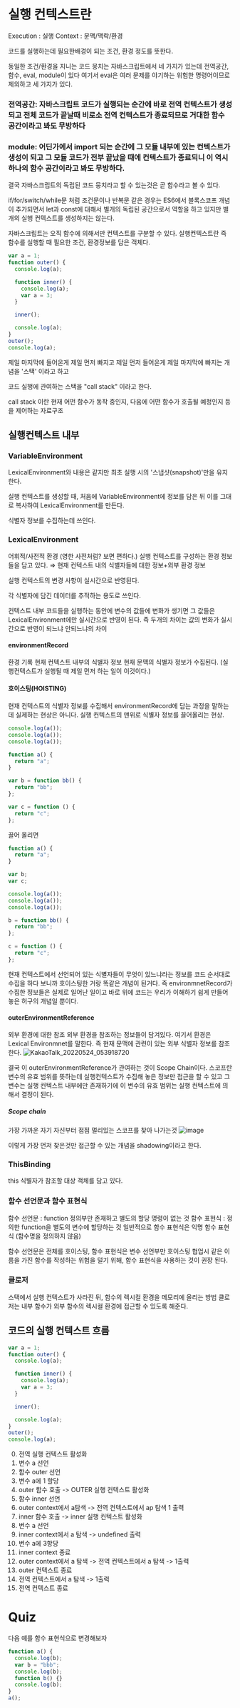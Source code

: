 # 실행 컨텍스트란

Execution : 실행
Context : 문맥/맥락/환경

코드를 실행하는데 필요한배경이 되는 조건, 환경 정도를 뜻한다.

동일한 조건/환경을 지니는 코드 뭉치는 자바스크립트에서 네 가지가 있는데 전역공간, 함수, eval, module이 있다
여기서 eval은 여러 문제를 야기하는 위험한 명령어이므로 제외하고 세 가지가 있다.

### 전역공간: 자바스크립트 코드가 실행되는 순간에 바로 전역 컨텍스트가 생성되고 전체 코드가 끝날때 비로소 전역 컨텍스트가 종료되므로 거대한 함수 공간이라고 봐도 무방하다

### module: 어딘가에서 import 되는 순간에 그 모듈 내부에 있는 컨텍스트가 생성이 되고 그 모듈 코드가 전부 끝났을 때에 컨텍스트가 종료되니 이 역시 하나의 함수 공간이라고 봐도 무방하다.

결국 자바스크립트의 독립된 코드 뭉치라고 할 수 있는것은 곧 함수라고 볼 수 있다.

if/for/switch/while문 처럼 조건문이나 반복문 같은 경우는 ES6에서 블록스코프 개념이 추가되면서 let과 const에 대해서 별개의 독립된 공간으로서 역할을 하고 있지만
별개의 실행 컨텍스트를 생성하지는 않는다.

자바스크립트는 오직 함수에 의해서만 컨텍스트를 구분할 수 있다.
실행컨텍스트란 즉 함수를 실행할 때 필요한 조건, 환경정보를 담은 객체다.

```javascript
var a = 1;
function outer() {
  console.log(a);

  function inner() {
    console.log(a);
    var a = 3;
  }

  inner();

  console.log(a);
}
outer();
console.log(a);
```

제일 마지막에 들어온게 제일 먼저 빠지고 제일 먼저 들어온게 제일 마지막에 빠지는 개념을 '스택' 이라고 하고

코드 실행에 관여하는 스택을 "call stack" 이라고 한다.

call stack 이란
현재 어떤 함수가 동작 중인지, 다음에 어떤 함수가 호출될 예정인지 등을 제어하는 자료구조

## 실행컨텍스트 내부

### VariableEnvironment

LexicalEnvironment와 내용은 같지만 최초 실행 시의 '스냅샷(snapshot)'만을 유지한다.

실행 컨텍스트를 생성할 때, 처음에 VariableEnvironment에 정보를 담은 뒤 이를 그대로 복사하여 LexicalEnvironment를 만든다.

식별자 정보를 수집하는데 쓰인다.

### LexicalEnvironment

어휘적/사전적 환경 (영한 사전처럼? 보면 편하다.)
실행 컨텍스트를 구성하는 환경 정보들을 담고 있다. ⇒ 현재 컨텍스트 내의 식별자들에 대한 정보+외부 환경 정보

실행 컨텍스트의 변경 사항이 실시간으로 반영된다.

각 식별자에 담긴 데이터를 추적하는 용도로 쓰인다.

컨텍스트 내부 코드들을 실행하는 동안에 변수의 값들에 변화가 생기면 그 값들은 LexicalEnvironment에만 실시간으로 반영이 된다.
즉 두개의 차이는 값의 변화가 실시간으로 반영이 되느냐 안되느냐의 차이

#### environmentRecord

환경 기록
현재 컨텍스트 내부의 식별자 정보
현재 문맥의 식별자 정보가 수집된다. (실행컨텍스트가 실행될 때 제일 먼저 하는 일이 이것이다.)

#### 호이스팅(HOISTING)

현재 컨텍스트의 식별자 정보를 수집해서 environmentRecord에 담는 과정을 말하는데 실제하는 현상은 아니다.
실행 컨텍스트의 맨위로 식별자 정보를 끌어올리는 현상.

```javascript
console.log(a());
console.log(a());
console.log(a());

function a() {
  return "a";
}

var b = function bb() {
  return "bb";
};

var c = function () {
  return "c";
};
```

끌어 올리면

```javascript
function a() {
  return "a";
}

var b;
var c;

console.log(a());
console.log(a());
console.log(a());

b = function bb() {
  return "bb";
};

c = function () {
  return "c";
};
```

현재 컨텍스트에서 선언되어 있는 식별자들이 무엇이 있느냐라는 정보를 코드 순서대로 수집을 하다 보니까
호이스팅한 거랑 똑같은 개념이 된거다.
즉 environmnetRecord가 수집한 정보들은 실제로 일어난 일이고 바로 위에 코드는 우리가 이해하기 쉽게 만들어 놓은 허구의 개념일 뿐이다.

#### outerEnvironmentReference

외부 환경에 대한 참조
외부 환경을 참조하는 정보들이 담겨있다.
여기서 환경은 Lexical Environmnet를 말한다. 즉 현재 문맥에 관련이 있는 외부 식별자 정보를 참조한다.
![KakaoTalk_20220524_053918720](https://user-images.githubusercontent.com/67237560/169902656-641697bc-ff81-4f1f-b4de-c96a42c43d2c.jpg)

결국 이 outerEnvironmentReference가 관여하는 것이 Scope Chain이다.
스코프란 변수의 유효 범위를 뜻하는데 실행컨텍스트가 수집해 놓은 정보만 접근을 할 수 있고 그 변수는 실행 컨텍스트 내부에만 존재하기에
이 변수의 유효 범위는 실행 컨텍스트에 의해서 결정이 된다.

##### Scope chain

가장 가까운 자기 자신부터 점점 멀리있는 스코프를 찾아 나가는것
![image](https://user-images.githubusercontent.com/67237560/169904393-0f80c468-f21a-458c-a788-11995fef8ce5.png)

이렇게 가장 먼저 찾은것만 접근할 수 있는 개념을 shadowing이라고 한다.

### ThisBinding

this 식별자가 참조할 대상 객체를 담고 있다.

### 함수 선언문과 함수 표현식

함수 선언문 : function 정의부만 존재하고 별도의 할당 명령이 없는 것
함수 표현식 : 정의한 function을 별도의 변수에 할당하는 것
일반적으로 함수 표현식은 익명 함수 표현식 (함수명을 정의하지 않음)

함수 선언문은 전체를 호이스팅, 함수 표현식은 변수 선언부만 호이스팅
협업시 같은 이름을 가진 함수를 작성하는 위험을 덜기 위해, 함수 표현식을 사용하는 것이 권장 된다.

### 클로저

스택에서 실행 컨텍스트가 사라진 뒤, 함수의 렉시컬 환경을 메모리에 올리는 방법
클로저는 내부 함수가 외부 함수의 렉시컬 환경에 접근할 수 있도록 해준다.

## 코드의 실행 컨텍스트 흐름

```javascript
var a = 1;
function outer() {
  console.log(a);

  function inner() {
    console.log(a);
    var a = 3;
  }

  inner();

  console.log(a);
}
outer();
console.log(a);
```

0. 전역 실행 컨텍스트 활성화
1. 변수 a 선언
2. 함수 outer 선언
3. 변수 a에 1 할당
4. outer 함수 호출 -> OUTER 실행 컨텍스트 활성화
5. 함수 inner 선언
6. outer context에서 a탐색 -> 전역 컨텍스트에서 ap 탐색 1 출력
7. inner 함수 호출 -> inner 실행 컨텍스트 활성화
8. 변수 a 선언
9. inner context에서 a 탐색 -> undefined 출력
10. 변수 a에 3항당
11. inner context 종료
12. outer context에서 a 탐색 -> 전역 컨텍스트에서 a 탐색 -> 1출력
13. outer 컨텍스트 종료
14. 전역 컨텍스트에서 a 탐색 -> 1출력
15. 전역 컨텍스트 종료

# Quiz

다음 예를 함수 표현식으로 변경해보자

```javascript
function a() {
  console.log(b);
  var b = "bbb";
  console.log(b);
  function b() {}
  console.log(b);
}
a();
```
